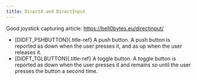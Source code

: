 ```yaml
---
title: DirectX and DirectInput
---
```


Good joystick capturing article: <https://bell0bytes.eu/directinput/>

-   [DIDFT\_PSHBUTTON]{.title-ref} A push button. A push button is
    reported as down when the user presses it, and as up when the user
    releases it.
-   [DIDFT\_TGLBUTTON]{.title-ref} A toggle button. A toggle button is
    reported as down when the user presses it and remains so until the
    user presses the button a second time.
